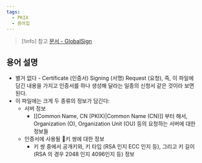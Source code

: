 ```yaml
---
tags:
  - PKIX
  - 용어집
---
```

> [!info] 참고 [문서 - GlobalSign](https://www.globalsign.com/en/blog/what-is-a-certificate-signing-request-csr)

## 용어 설명

- 별거 없다 - Certificate (인증서) Signing (서명) Request (요청), 즉, 이 파일에 담긴 내용을 가지고 인증서를 하나 생성해 달라는 일종의 신청서 같은 것이라 보면 된다.
- 이 파일에는 크게 두 종류의 정보가 담긴다:
	- 서버 정보
		- [[Common Name, CN (PKIX)|Common Name (CN)]] 부터 해서, Organization (O), Organization Unit (OU) 등의 요청하는 서버에 대한 정보들
	- 인증서에 사용될 키 쌍에 대한 정보
		- 키 쌍 중에서 공개키와, 키 타입 (RSA 인지 ECC 인지 등), 그리고 키 길이 (RSA 의 경우 2048 인지 4096인지 등) 정보
